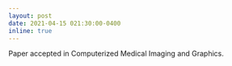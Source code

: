```yaml
---
layout: post
date: 2021-04-15 021:30:00-0400
inline: true
---
```


Paper accepted in Computerized Medical Imaging and Graphics.
